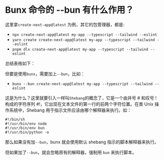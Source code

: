 # Bunx 命令的 --bun 有什么作用？

这里拿`create-next-app@latest` 为例，其它的包管理器，都是:
- `npx create-next-app@latest my-app --typescript --tailwind --eslint`
- `yarn create create-next-app@latest my-app --typescript --tailwind --eslint`
- `pnpm dlx create-next-app@latest my-app --typescript --tailwind --eslint`

总结表格如下：


但要是使用`bunx`，需要加上`--bun`，比如：
- `bunx --bun create-next-app@latest my-app --typescript --tailwind --eslint`

这是为什么？这里就要引入一样叫`Shebang`的概念了，它是一个由井号 # 和叹号 ! 构成的字符序列 #!，它出现在文本文件的第一行的前两个字符位置。在类 Unix 操作系统中，Shebang 用于指示文件应该由哪个解释器来执行。如：

```shell
#!/bin/sh
#!/usr/bin/env node
#!/usr/bin/env bun
#!/usr/bin/python -o
```

那么如果没有加`--bun`，bunx 就会使用默认 shebang 指示的脚本解释器来执行。

但如果加了`--bun`，就会忽略原有的解释器，强制用 `bun` 来执行脚本。

